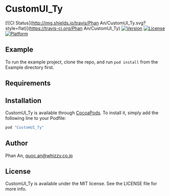 # CustomUI_Ty

[![CI Status](http://img.shields.io/travis/Phan An/CustomUI_Ty.svg?style=flat)](https://travis-ci.org/Phan An/CustomUI_Ty)
[![Version](https://img.shields.io/cocoapods/v/CustomUI_Ty.svg?style=flat)](http://cocoapods.org/pods/CustomUI_Ty)
[![License](https://img.shields.io/cocoapods/l/CustomUI_Ty.svg?style=flat)](http://cocoapods.org/pods/CustomUI_Ty)
[![Platform](https://img.shields.io/cocoapods/p/CustomUI_Ty.svg?style=flat)](http://cocoapods.org/pods/CustomUI_Ty)

## Example

To run the example project, clone the repo, and run `pod install` from the Example directory first.

## Requirements

## Installation

CustomUI_Ty is available through [CocoaPods](http://cocoapods.org). To install
it, simply add the following line to your Podfile:

```ruby
pod "CustomUI_Ty"
```

## Author

Phan An, quoc.an@whizzy.co.jp

## License

CustomUI_Ty is available under the MIT license. See the LICENSE file for more info.
